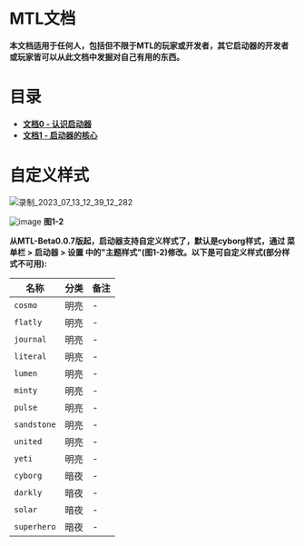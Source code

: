 # MTL文档
**本文档适用于任何人，包括但不限于MTL的玩家或开发者，其它启动器的开发者或玩家皆可以从此文档中发掘对自己有用的东西。**

# 目录
* **[文档0 - 认识启动器]()**
* **[文档1 - 启动器的核心]()**

# 自定义样式

![录制_2023_07_13_12_39_12_282](https://github.com/Buelie/MinecraftTechLauncher/assets/111875719/5c0e8e88-0685-4cc0-9bbe-4c9a90aed9b2)

![image](https://github.com/Buelie/MinecraftTechLauncher/assets/111875719/6f320b54-1602-47ef-a00a-13f58fb66245)
**图1-2**<br>

**从MTL-Beta0.0.7版起，启动器支持自定义样式了，默认是cyborg样式，通过 菜单栏 > 启动器 > 设置 中的"主题样式"(图1-2)修改。以下是可自定义样式(部分样式不可用):**

| 名称 | 分类 | 备注 |
| --- | --- | --- |
| `cosmo` | 明亮 | - |
| `flatly` | 明亮 | - |
| `journal` | 明亮 | - |
| `literal` | 明亮 | - |
| `lumen` | 明亮 | - |
| `minty` | 明亮 | - |
| `pulse` | 明亮 | - |
| `sandstone` | 明亮 | - |
| `united` | 明亮 | - |
| `yeti` | 明亮 | - |
| `cyborg` | 暗夜 | - |
| `darkly` | 暗夜 | - |
| `solar` | 暗夜 | - |
| `superhero` | 暗夜 | - |
